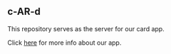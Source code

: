 ## c-AR-d

This repository serves as the server for our card app.

Click [here](https://github.com/lises-mermaid/c-AR-d) for more info about our app.
